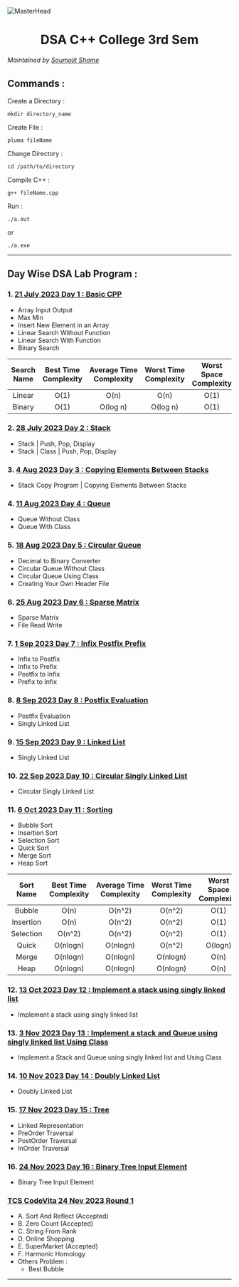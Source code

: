 ![MasterHead](https://bestanimations.com/media/sky/1088683783milky-way-night-sky-gif.gif)

<div align="center">
 <h1> DSA C++ College 3rd Sem </h1>
</div>

###### Maintained by [Soumojit Shome](https://soumojitshome.vercel.app)

## **Commands :**

Create a Directory :

```
mkdir directory_name
```

Create File :

```
pluma fileName
```

Change Directory :

```
cd /path/to/directory
```

Compile C++ :

```
g++ fileName.cpp
```

Run :

```
./a.out
```

or

```
./a.exe
```

---

## Day Wise DSA Lab Program :

### 1. [21 July 2023 Day 1 : Basic CPP](https://github.com/Soumojitshome2023/DSA-CPP-College-3rd-Sem/tree/main/CPP%20Day%2001%2021%20July%202023)

* Array Input Output
* Max Min
* Insert New Element in an Array
* Linear Search Without Function
* Linear Search With Function
* Binary Search

| Search<br />Name | Best Time<br />Complexity | Average Time<br />Complexity | Worst Time<br />Complexity | Worst Space<br />Complexity |
| :--------------: | :-----------------------: | :---------------------------: | :-------------------------: | :-------------------------: |
|      Linear      |           O(1)           |             O(n)             |            O(n)            |            O(1)            |
|      Binary      |           O(1)           |           O(log n)           |          O(log n)          |            O(1)            |

### 2. [28 July 2023 Day 2 : Stack](https://github.com/Soumojitshome2023/DSA-CPP-College-3rd-Sem/tree/main/CPP%20Day%2002%2028%20July%202023)

* Stack | Push, Pop, Display
* Stack | Class | Push, Pop, Display

### 3. [4 Aug 2023 Day 3 : Copying Elements Between Stacks](https://github.com/Soumojitshome2023/DSA-CPP-College-3rd-Sem/tree/main/CPP%20Day%2003%204%20Aug%202023)

* Stack Copy Program | Copying Elements Between Stacks

### 4. [11 Aug 2023 Day 4 : Queue](https://github.com/Soumojitshome2023/DSA-CPP-College-3rd-Sem/tree/main/CPP%20Day%2004%2011%20Aug%202023)

* Queue Without Class
* Queue With Class

### 5. [18 Aug 2023 Day 5 : Circular Queue](https://github.com/Soumojitshome2023/DSA-CPP-College-3rd-Sem/tree/main/CPP%20Day%2005%2018%20Aug%202023)

* Decimal to Binary Converter
* Circular Queue Without Class
* Circular Queue Using Class
* Creating Your Own Header File

### 6. [25 Aug 2023 Day 6 : Sparse Matrix](https://github.com/Soumojitshome2023/DSA-CPP-College-3rd-Sem/tree/main/CPP%20Day%2006%2025%20Aug%202023)

* Sparse Matrix
* File Read Write

### 7. [1 Sep 2023 Day 7 : Infix Postfix Prefix](https://github.com/Soumojitshome2023/DSA-CPP-College-3rd-Sem/tree/main/CPP%20Day%2007%201%20Sep%202023)

* Infix to Postfix
* Infix to Prefix
* Postfix to Infix
* Prefix to Infix

### 8. [8 Sep 2023 Day 8 : Postfix Evaluation](https://github.com/Soumojitshome2023/DSA-CPP-College-3rd-Sem/tree/main/CPP%20Day%2008%208%20Sep%202023)

* Postfix Evaluation
* Singly Linked List

### 9. [15 Sep 2023 Day 9 : Linked List](https://github.com/Soumojitshome2023/DSA-CPP-College-3rd-Sem/tree/main/CPP%20Day%2009%2015%20Sep%202023)

* Singly Linked List

### 10. [22 Sep 2023 Day 10 : Circular Singly Linked List](https://github.com/Soumojitshome2023/DSA-CPP-College-3rd-Sem/tree/main/CPP%20Day%2010%2022%20Sep%202023)

* Circular Singly Linked List

### 11. [6 Oct 2023 Day 11 : Sorting](https://github.com/Soumojitshome2023/DSA-CPP-College-3rd-Sem/tree/main/CPP%20Day%2011%206%20Oct%202023)

* Bubble Sort
* Insertion Sort
* Selection Sort
* Quick Sort
* Merge Sort
* Heap Sort

| Sort<br />Name | Best Time<br />Complexity | Average Time<br />Complexity | Worst Time<br />Complexity | Worst Space<br />Complexity | Stable |
| :------------: | :-----------------------: | :---------------------------: | :-------------------------: | :-------------------------: | :----: |
|     Bubble     |           O(n)           |            O(n^2)            |           O(n^2)           |            O(1)            |  Yes  |
|   Insertion   |           O(n)           |            O(n^2)            |           O(n^2)           |            O(1)            |  Yes  |
|   Selection   |          O(n^2)          |            O(n^2)            |           O(n^2)           |            O(1)            |        |
|     Quick     |         O(nlogn)         |           O(nlogn)           |           O(n^2)           |           O(logn)           |        |
|     Merge     |         O(nlogn)         |           O(nlogn)           |          O(nlogn)          |            O(n)            |  Yes  |
|      Heap      |         O(nlogn)         |           O(nlogn)           |          O(nlogn)          |            O(n)            |        |

### 12. [13 Oct 2023 Day 12 : Implement a stack using singly linked list](https://github.com/Soumojitshome2023/DSA-CPP-College-3rd-Sem/tree/main/CPP%20Day%2012%2013%20Oct%202023)

* Implement a stack using singly linked list

### 13. [3 Nov 2023 Day 13 : Implement a stack and Queue using singly linked list Using Class](https://github.com/Soumojitshome2023/DSA-CPP-College-3rd-Sem/tree/main/CPP%20Day%2013%203%20Nov%202023)

* Implement a Stack and Queue using singly linked list and Using Class

### 14. [10 Nov 2023 Day 14 : Doubly Linked List](https://github.com/Soumojitshome2023/DSA-CPP-College-3rd-Sem/tree/main/CPP%20Day%2014%2010%20Nov%202023)

* Doubly Linked List

### 15. [17 Nov 2023 Day 15 : Tree](https://github.com/Soumojitshome2023/DSA-CPP-College-3rd-Sem/tree/main/CPP%20Day%2015%2017%20Nov%202023)

* Linked Representation
* PreOrder Traversal
* PostOrder Traversal
* InOrder Traversal

### 16. [24 Nov 2023 Day 16 : Binary Tree Input Element](https://github.com/Soumojitshome2023/DSA-CPP-College-3rd-Sem/tree/main/CPP%20Day%2016%2024%20Nov%202023)

* Binary Tree Input Element

### [TCS CodeVita 24 Nov 2023 Round 1](https://github.com/Soumojitshome2023/DSA-CPP-College-3rd-Sem/tree/main/CodeVita%2024%20Nov%202023%20Round%201)

* A. Sort And Reflect (Accepted)
* B. Zero Count (Accepted)
* C. String From Rank
* D. Online Shopping
* E. SuperMarket (Accepted)
* F. Harmonic Homology
* Others Problem :
  * Best Bubble

---
